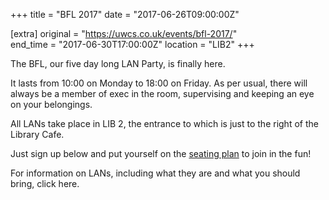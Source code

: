 +++
title = "BFL 2017"
date = "2017-06-26T09:00:00Z"

[extra]
original = "https://uwcs.co.uk/events/bfl-2017/"    
end_time = "2017-06-30T17:00:00Z"
location = "LIB2"
+++

The BFL, our five day long LAN Party, is finally here.

It lasts from 10:00 on Monday to 18:00 on Friday. As per usual, there will always be a member of exec in the room, supervising and keeping an eye on your belongings.

All LANs take place in LIB 2, the entrance to which is just to the right of the Library Cafe.

Just sign up below and put yourself on the [seating plan](https://docs.google.com/spreadsheets/d/1DbPg0H2qtn_bHANkJCcfhOU8h1dxZ1w6gP2Dh4-9Eo4/edit#gid=0) to join in the fun\!

For information on LANs, including what they are and what you should bring, click <span id="2334">here</span>.

